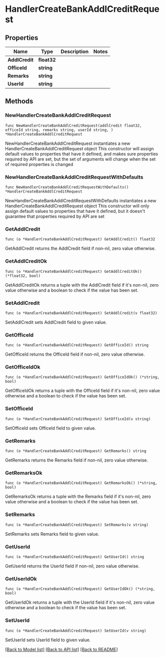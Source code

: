 # HandlerCreateBankAddlCreditRequest

## Properties

Name | Type | Description | Notes
------------ | ------------- | ------------- | -------------
**AddlCredit** | **float32** |  | 
**OfficeId** | **string** |  | 
**Remarks** | **string** |  | 
**UserId** | **string** |  | 

## Methods

### NewHandlerCreateBankAddlCreditRequest

`func NewHandlerCreateBankAddlCreditRequest(addlCredit float32, officeId string, remarks string, userId string, ) *HandlerCreateBankAddlCreditRequest`

NewHandlerCreateBankAddlCreditRequest instantiates a new HandlerCreateBankAddlCreditRequest object
This constructor will assign default values to properties that have it defined,
and makes sure properties required by API are set, but the set of arguments
will change when the set of required properties is changed

### NewHandlerCreateBankAddlCreditRequestWithDefaults

`func NewHandlerCreateBankAddlCreditRequestWithDefaults() *HandlerCreateBankAddlCreditRequest`

NewHandlerCreateBankAddlCreditRequestWithDefaults instantiates a new HandlerCreateBankAddlCreditRequest object
This constructor will only assign default values to properties that have it defined,
but it doesn't guarantee that properties required by API are set

### GetAddlCredit

`func (o *HandlerCreateBankAddlCreditRequest) GetAddlCredit() float32`

GetAddlCredit returns the AddlCredit field if non-nil, zero value otherwise.

### GetAddlCreditOk

`func (o *HandlerCreateBankAddlCreditRequest) GetAddlCreditOk() (*float32, bool)`

GetAddlCreditOk returns a tuple with the AddlCredit field if it's non-nil, zero value otherwise
and a boolean to check if the value has been set.

### SetAddlCredit

`func (o *HandlerCreateBankAddlCreditRequest) SetAddlCredit(v float32)`

SetAddlCredit sets AddlCredit field to given value.


### GetOfficeId

`func (o *HandlerCreateBankAddlCreditRequest) GetOfficeId() string`

GetOfficeId returns the OfficeId field if non-nil, zero value otherwise.

### GetOfficeIdOk

`func (o *HandlerCreateBankAddlCreditRequest) GetOfficeIdOk() (*string, bool)`

GetOfficeIdOk returns a tuple with the OfficeId field if it's non-nil, zero value otherwise
and a boolean to check if the value has been set.

### SetOfficeId

`func (o *HandlerCreateBankAddlCreditRequest) SetOfficeId(v string)`

SetOfficeId sets OfficeId field to given value.


### GetRemarks

`func (o *HandlerCreateBankAddlCreditRequest) GetRemarks() string`

GetRemarks returns the Remarks field if non-nil, zero value otherwise.

### GetRemarksOk

`func (o *HandlerCreateBankAddlCreditRequest) GetRemarksOk() (*string, bool)`

GetRemarksOk returns a tuple with the Remarks field if it's non-nil, zero value otherwise
and a boolean to check if the value has been set.

### SetRemarks

`func (o *HandlerCreateBankAddlCreditRequest) SetRemarks(v string)`

SetRemarks sets Remarks field to given value.


### GetUserId

`func (o *HandlerCreateBankAddlCreditRequest) GetUserId() string`

GetUserId returns the UserId field if non-nil, zero value otherwise.

### GetUserIdOk

`func (o *HandlerCreateBankAddlCreditRequest) GetUserIdOk() (*string, bool)`

GetUserIdOk returns a tuple with the UserId field if it's non-nil, zero value otherwise
and a boolean to check if the value has been set.

### SetUserId

`func (o *HandlerCreateBankAddlCreditRequest) SetUserId(v string)`

SetUserId sets UserId field to given value.



[[Back to Model list]](../README.md#documentation-for-models) [[Back to API list]](../README.md#documentation-for-api-endpoints) [[Back to README]](../README.md)


